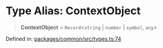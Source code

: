 # Type Alias: ContextObject

> **ContextObject** = `Record`&lt;`string` \| `number` \| `symbol`, `any`&gt;

Defined in: [packages/common/src/types.ts:74](https://github.com/dcdpr/did-btcr2-js/blob/4a717493e735221d072999f212891939f4de3f23/packages/common/src/types.ts#L74)
